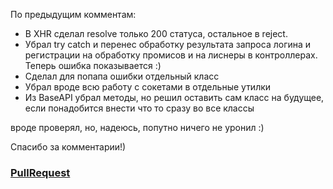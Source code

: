 По предыдущим комментам:

 - В XHR сделал resolve только 200 статуса, остальное в reject.
 - Убрал try catch и перенес обработку результата запроса логина и регистрации на обработку промисов и на лиснеры в контроллерах. Теперь ошибка показывается :)
 - Сделал для попапа ошибки отдельный класс
 - Убрал вроде всю работу с сокетами в отдельные утилки
 - Из BaseAPI убрал методы, но решил оставить сам класс на будущее, если понадобится внести что то сразу во все классы 

вроде проверял, но, надеюсь, попутно ничего не уронил :)

Спасибо за комментарии!)

### [PullRequest](https://github.com/TheRealMagic/middle.messenger.praktikum.yandex/pull/16)
